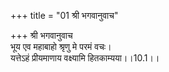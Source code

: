 +++
title = "01 श्री भगवानुवाच"

+++
श्री भगवानुवाच  
भूय एव महाबाहो श्रृणु मे परमं वचः।  
यत्तेऽहं प्रीयमाणाय वक्ष्यामि हितकाम्यया।।10.1।।